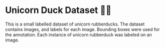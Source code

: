 # Unicorn Duck Dataset 🦄🦆

This is a small labelled dataset of unicorn rubberducks.
The dataset contains images, and labels for each image. Bounding boxes were used for the annotation. Each instance of unicorn rubberduck was labeled on an image.
